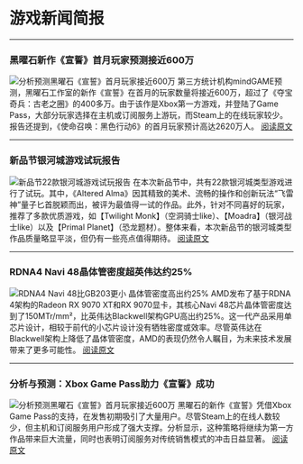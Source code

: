 # 游戏新闻简报

---

### **黑曜石新作《宣誓》首月玩家预测接近600万**
![分析预测黑曜石《宣誓》首月玩家接近600万](https://img.3dmgame.com/uploads/images/news/20250301/1740831971_849330.jpg)
第三方统计机构mindGAME预测，黑曜石工作室的新作《宣誓》在首月的玩家数量将接近600万，超过了《夺宝奇兵：古老之圈》的400多万。由于该作是Xbox第一方游戏，并登陆了Game Pass，大部分玩家选择在主机或订阅服务上游玩，而Steam上的在线玩家较少。报告还提到，《使命召唤：黑色行动6》的首月玩家预计高达2620万人。
[阅读原文](https://www.3dmgame.com/news/202503/3915602.html)

---

### **新品节银河城游戏试玩报告**
![新品节22款银河城游戏试玩报告](https://image.gcores.com/fc3cdce8e56c1330a7cc5152543af402-1080-506.png)
在本次新品节中，共有22款银河城类型游戏进行了试玩。其中，《Altered Alma》因其精致的美术、流畅的操作和创新玩法“飞雷神”量子匕首脱颖而出，被评为最值得一试的作品。此外，针对不同喜好的玩家，推荐了多款优质游戏，如【Twilight Monk】（空洞骑士like）、【Moadra】（银河战士like）以及【Primal Planet】（恐龙题材）。整体来看，本次新品节的银河城类型作品质量略显平淡，但仍有一些亮点值得期待。
[阅读原文](https://www.gcores.com/articles/195452)

---

### **RDNA4 Navi 48晶体管密度超英伟达约25%**
![RDNA4 Navi 48比GB203更小 晶体管密度高出约25%](https://img.3dmgame.com/uploads/images/news/20250301/1740829603_216505_jpg_r.jpg)
AMD发布了基于RDNA 4架构的Radeon RX 9070 XT和RX 9070显卡，其核心Navi 48芯片晶体管密度达到了150MTr/mm²，比英伟达Blackwell架构GPU高出约25%。这一代产品采用单芯片设计，相较于前代的小芯片设计没有牺牲密度或效率。尽管英伟达在Blackwell架构上降低了晶体管密度，AMD的表现仍然令人瞩目，为未来技术发展带来了更多可能性。
[阅读原文](https://www.3dmgame.com/news/202503/3915601.html)

---

### **分析与预测：Xbox Game Pass助力《宣誓》成功**
![分析预测黑曜石《宣誓》首月玩家接近600万](https://img.3dmgame.com/uploads/images/news/20250301/1740831971_849330.jpg)
黑曜石的新作《宣誓》凭借Xbox Game Pass的支持，在发售初期吸引了大量用户。尽管Steam上的在线人数较少，但主机和订阅服务用户形成了强大支撑。分析显示，这种策略将继续为第一方作品带来巨大流量，同时也表明订阅服务对传统销售模式的冲击日益显著。
[阅读原文](https://www.3dmgame.com/news/202503/3915602.html)
